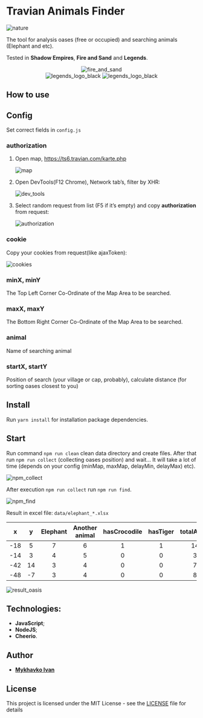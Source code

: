 # Travian Animals Finder

<img src="public/nature.png" alt="nature"/><br/>

The tool for analysis oases (free or occupied) and searching animals (Elephant and etc).


Tested in **Shadow Empires**, **Fire and Sand** and **Legends**.

<p align="center">
<img src="public/fire_and_sand.png" alt="fire_and_sand"/><br/>
<img src="public/legends_logo_black.png" alt="legends_logo_black"/>
<img src="public/shadow_empires_logo.png" alt="legends_logo_black"/>
</p>


## How to use

## Config

Set correct fields in `config.js` 

### authorization

1. Open map, https://ts6.travian.com/karte.php

    <img src="public/map.png" alt="map"/>

2. Open DevTools(F12 Chrome),  Network tab’s,  filter by XHR:

    <img src="public/dev_tools.png" alt="dev_tools"/>
    
3. Select random request from list (F5 if it’s empty) and copy **authorization** from request:
    
    <img src="public/authorization.png" alt="authorization"/>
    
### cookie

Copy your cookies from request(like ajaxToken):

<img src="public/cookies.png" alt="cookies"/>

### minX, minY

The Top Left Corner Co-Ordinate of the Map Area to be searched.

### maxX, maxY

The Bottom Right Corner Co-Ordinate of the Map Area to be searched.

### animal

Name of searching animal

### startX, startY

Position of search (your village or cap, probably), calculate distance (for sorting oases closest to you)

## Install
Run `yarn install` for installation package dependencies.

## Start

Run command `npm run clean` clean data directory and create files.
After that run `npm run collect` (collecting oases position) and wait… 
It will take a lot of time (depends on your config (minMap, maxMap, delayMin, delayMax) etc).

<img src="public/npm_collect.png" alt="npm_collect"/>

After execution `npm run collect` run  `npm run find`.

<img src="public/npm_find.png" alt="npm_find"/>

Result in excel file: `data/elephant_*.xlsx`

|  x  |  y  | Elephant | Another animal | hasCrocodile | hasTiger | totalAnimal |
| :---: | :---: | :--------: | :--------------: | :------------: | :--------: | :-----------: |
| -18 |  5  | 7 | 6 | 1 | 1 | 141 |
| -14 |  3  | 4 | 5 | 0 | 0 | 34 |
| -42 |  14 | 3 | 4 | 0 | 0 | 77 |
| -48 |  -7 | 3 | 4 | 0 | 0 | 84 |

<img src="public/result_oasis.png" alt="result_oasis"/>


## Technologies:


 - **JavaScript**;
 - **NodeJS**;
 - **Cheerio**.

## Author

*  [**Mykhavko Ivan**](https://github.com/Tegos)

## License

This project is licensed under the MIT License - see the [LICENSE](LICENSE) file for details

